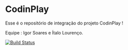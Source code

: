 # CodinPlay

Esse é o repositório de integração do projeto CodinPlay !

Equipe : Igor Soares e Ítalo Lourenço.

[![Build Status](https://travis-ci.org/italolourenco/projetocodinplay.svg?branch=master)](https://travis-ci.org/italolourenco/projetocodinplay)
